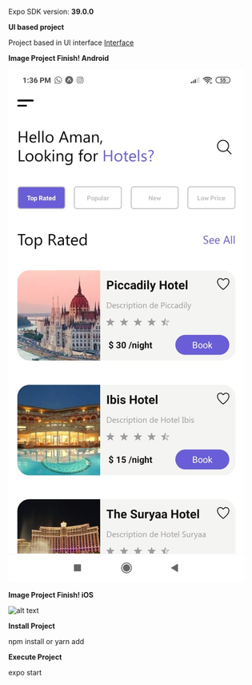 Expo SDK version: **39.0.0**

**UI based project**

Project based in UI interface [Interface](https://www.instagram.com/p/CIAnec3AGXE/)

**Image Project Finish! Android**

![alt text](https://github.com/nelson-sepulveda/hotels-mobile-rn/blob/master/finish-android.jpeg?raw=true)

**Image Project Finish! iOS**

![alt text](https://github.com/nelson-sepulveda/hotels-mobile-rn/blob/master/finish-ios.jpeg?raw=true)

**Install Project**

npm install or yarn add

**Execute Project**

expo start